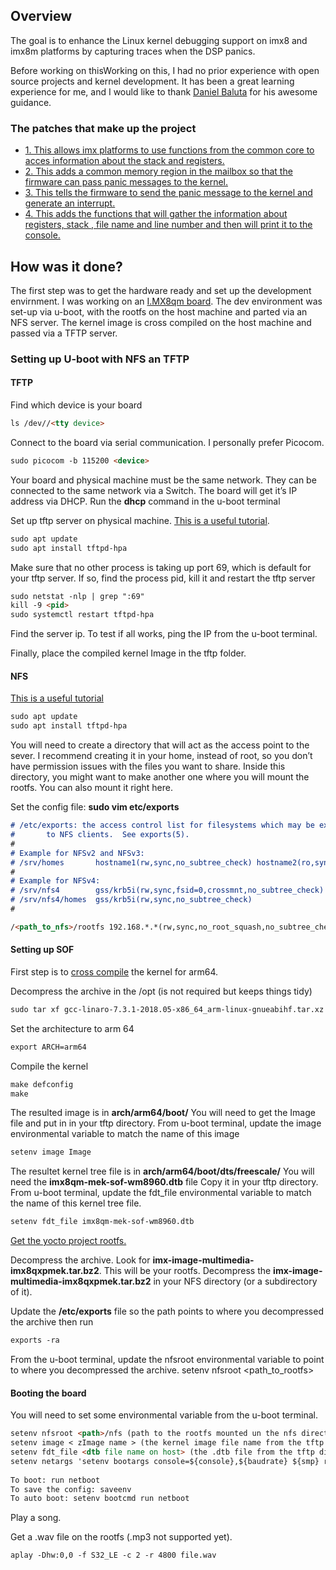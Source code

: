 ## Overview
The goal is to enhance the Linux kernel debugging support on imx8 and imx8m platforms by capturing traces when the DSP panics.

Before working on thisWorking on this, I had no prior experience with open source projects and kernel development. It has been a great learning experience for me, and I would like to thank [Daniel Baluta](https://github.com/dbaluta) for his awesome guidance.

### The patches that make up the project

- [1. This allows imx platforms to use functions from the common core to acces information about the stack and registers.](https://github.com/thesofproject/linux/pull/2322)
- [2. This adds a common memory region in the mailbox so that the firmware can pass panic messages to the kernel.](https://github.com/thesofproject/linux/pull/2341)
- [3. This tells the firmware to send the panic message to the kernel and generate an interrupt.](https://github.com/thesofproject/sof/pull/3282)
- [4. This adds the functions that will gather the information about registers, stack , file name and line number and then will print it to the console.](https://github.com/thesofproject/linux/pull/2348)

## How was it done?

The first step was to get the hardware ready and set up the development envirnment.
I was working on an [I.MX8qm board](https://www.nxp.com/design/development-boards/i-mx-evaluation-and-development-boards/i-mx-8quadmax-multisensory-enablement-kit-mek:MCIMX8QM-CPU). The dev environment was set-up via u-boot, with the rootfs on the host machine and parted via an NFS server. The kernel image is cross compiled on the host machine and passed via a TFTP server.

### Setting up U-boot with NFS an TFTP

#### TFTP
Find which device is your board
```markdown
ls /dev//<tty device>
```

Connect to the board via serial communication. I personally prefer Picocom.
```markdown
sudo picocom -b 115200 <device>
```

Your board and physical machine must be the same network. They can be connected to the same network via a Switch. The board will get it’s IP address via DHCP. Run the **dhcp** command in the u-boot terminal

Set up tftp server on physical machine. [This is a useful tutorial](https://linuxhint.com/install_tftp_server_ubuntu/).
```markdown
sudo apt update
sudo apt install tftpd-hpa
```
Make sure that no other process is taking up port 69, which is default for your tftp server. If so, find the process pid, kill it and restart the tftp server
```markdown
sudo netstat -nlp | grep ":69"
kill -9 <pid>
sudo systemctl restart tftpd-hpa
```

Find the server ip. To test if all works, ping the IP from the u-boot terminal.

Finally, place the compiled kernel Image in the tftp folder.

#### NFS
[This is a useful tutorial](https://wiki.emacinc.com/wiki/Setting_up_an_NFS_File_Server)
```markdown
sudo apt update
sudo apt install tftpd-hpa
```
You will need to create a directory that will act as the access point to the sever. I recommend creating it in your home, instead of root, so you don’t have permission issues with the files you want to share. Inside this directory, you might want to make another one where you will mount the rootfs. You can also mount it right here.

Set the config file: **sudo vim etc/exports**
```markdown
# /etc/exports: the access control list for filesystems which may be exported
#		to NFS clients.  See exports(5).
#
# Example for NFSv2 and NFSv3:
# /srv/homes       hostname1(rw,sync,no_subtree_check) hostname2(ro,sync,no_subtree_check)
#
# Example for NFSv4:
# /srv/nfs4        gss/krb5i(rw,sync,fsid=0,crossmnt,no_subtree_check)
# /srv/nfs4/homes  gss/krb5i(rw,sync,no_subtree_check)
#

/<path_to_nfs>/rootfs 192.168.*.*(rw,sync,no_root_squash,no_subtree_check)
```

#### Setting up SOF

First step is to [cross compile](https://gist.github.com/lategoodbye/c7317a42bf7f9c07f5a91baed8c68f75) the kernel for arm64.

Decompress the archive in the /opt (is not required but keeps things tidy)
```markdown
sudo tar xf gcc-linaro-7.3.1-2018.05-x86_64_arm-linux-gnueabihf.tar.xz -C /opt
```

Set the architecture to arm 64
```markdown
export ARCH=arm64
```

Compile the kernel
```markdown
make defconfig
make
```

The resulted image is in **arch/arm64/boot/**
You will need to get the Image file and put in in your tftp directory.
From u-boot terminal, update the image environmental variable to match the name of this image
```markdown
setenv image Image
```

The resultet kernel tree file is in **arch/arm64/boot/dts/freescale/**
You will need the **imx8qm-mek-sof-wm8960.dtb** file
Copy it in your tftp directory.
From u-boot terminal, update the fdt_file environmental variable to match the name of this kernel tree file.
```markdown
setenv fdt_file imx8qm-mek-sof-wm8960.dtb 
```

[Get the yocto project rootfs.](https://eur01.safelinks.protection.outlook.com/?url=https%3A%2F%2Fwww.nxp.com%2Fwebapp%2FDownload%3FcolCode%3DL5.4.24_2.1.0_MX8QXPB0%26appType%3Dlicense&data=02%7C01%7Cdaniel.baluta%40nxp.com%7C034a2337763b4dd2fb8e08d81cd2c292%7C686ea1d3bc2b4c6fa92cd99c5c301635%7C0%7C0%7C637291038830412906&sdata=zCxfrNQMs%2BxTPoW6ikFb2ofFjhAoFkn9QCjW%2FBjt3Vk%3D&reserved=0)

Decompress the archive.
Look for **imx-image-multimedia-imx8qxpmek.tar.bz2**. This will be your rootfs.
Decompress the **imx-image-multimedia-imx8qxpmek.tar.bz2** in your NFS directory (or a 	subdirectory of it).

Update the **/etc/exports** file so the path points to where you decompressed the archive then run
```markdown
exports -ra
```

From the u-boot terminal, update the nfsroot environmental variable to point to where you 	decompressed the archive.
setenv nfsroot <path_to_rootfs>

#### Booting the board

You will need to set some environmental variable from the u-boot terminal.
```markdown
setenv nfsroot <path>/nfs (path to the rootfs mounted un the nfs directory)
setenv image < zImage name > (the kernel image file name from the tftp directory)
setenv fdt_file <dtb file name on host> (the .dtb file from the tftp directory)
setenv netargs 'setenv bootargs console=${console},${baudrate} ${smp} root=/dev/nfs ip=dhcp nfsroot=${serverip}:${nfsroot},v3,tcp'
	
To boot: run netboot
To save the config: saveenv
To auto boot: setenv bootcmd run netboot
```

Play a song.

Get a .wav file on the rootfs (.mp3 not supported yet).
```markdown
aplay -Dhw:0,0 -f S32_LE -c 2 -r 4800 file.wav
```
